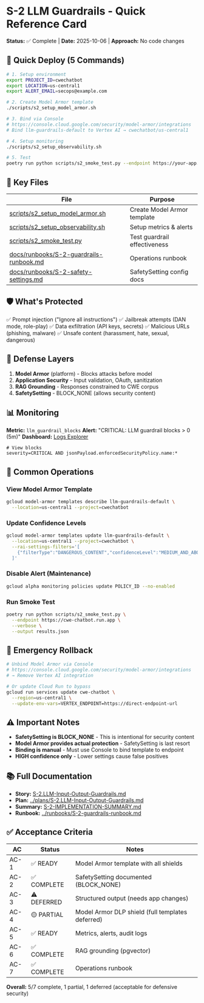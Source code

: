 # S-2 LLM Guardrails - Quick Reference Card

**Status:** ✅ Complete | **Date:** 2025-10-06 | **Approach:** No code changes

## 🚀 Quick Deploy (5 Commands)

```bash
# 1. Setup environment
export PROJECT_ID=cwechatbot
export LOCATION=us-central1
export ALERT_EMAIL=secops@example.com

# 2. Create Model Armor template
./scripts/s2_setup_model_armor.sh

# 3. Bind via Console
# https://console.cloud.google.com/security/model-armor/integrations
# Bind llm-guardrails-default to Vertex AI → cwechatbot/us-central1

# 4. Setup monitoring
./scripts/s2_setup_observability.sh

# 5. Test
poetry run python scripts/s2_smoke_test.py --endpoint https://your-app.run.app
```

## 📁 Key Files

| File | Purpose |
|------|---------|
| [scripts/s2_setup_model_armor.sh](../../scripts/s2_setup_model_armor.sh) | Create Model Armor template |
| [scripts/s2_setup_observability.sh](../../scripts/s2_setup_observability.sh) | Setup metrics & alerts |
| [scripts/s2_smoke_test.py](../../scripts/s2_smoke_test.py) | Test guardrail effectiveness |
| [docs/runbooks/S-2-guardrails-runbook.md](../runbooks/S-2-guardrails-runbook.md) | Operations runbook |
| [docs/runbooks/S-2-safety-settings.md](../runbooks/S-2-safety-settings.md) | SafetySetting config docs |

## 🛡️ What's Protected

✅ Prompt injection ("Ignore all instructions")
✅ Jailbreak attempts (DAN mode, role-play)
✅ Data exfiltration (API keys, secrets)
✅ Malicious URLs (phishing, malware)
✅ Unsafe content (harassment, hate, sexual, dangerous)

## 🎯 Defense Layers

1. **Model Armor** (platform) - Blocks attacks before model
2. **Application Security** - Input validation, OAuth, sanitization
3. **RAG Grounding** - Responses constrained to CWE corpus
4. **SafetySetting** - BLOCK_NONE (allows security content)

## 📊 Monitoring

**Metric:** `llm_guardrail_blocks`
**Alert:** "CRITICAL: LLM guardrail blocks > 0 (5m)"
**Dashboard:** [Logs Explorer](https://console.cloud.google.com/logs/query?project=cwechatbot)

```
# View blocks
severity=CRITICAL AND jsonPayload.enforcedSecurityPolicy.name:*
```

## 🔧 Common Operations

### View Model Armor Template
```bash
gcloud model-armor templates describe llm-guardrails-default \
  --location=us-central1 --project=cwechatbot
```

### Update Confidence Levels
```bash
gcloud model-armor templates update llm-guardrails-default \
  --location=us-central1 --project=cwechatbot \
  --rai-settings-filters='[
    {"filterType":"DANGEROUS_CONTENT","confidenceLevel":"MEDIUM_AND_ABOVE"}
  ]'
```

### Disable Alert (Maintenance)
```bash
gcloud alpha monitoring policies update POLICY_ID --no-enabled
```

### Run Smoke Test
```bash
poetry run python scripts/s2_smoke_test.py \
  --endpoint https://cwe-chatbot.run.app \
  --verbose \
  --output results.json
```

## 🚨 Emergency Rollback

```bash
# Unbind Model Armor via Console
# https://console.cloud.google.com/security/model-armor/integrations
# → Remove Vertex AI integration

# Or update Cloud Run to bypass
gcloud run services update cwe-chatbot \
  --region=us-central1 \
  --update-env-vars=VERTEX_ENDPOINT=https://direct-endpoint-url
```

## ⚠️ Important Notes

- **SafetySetting is BLOCK_NONE** - This is intentional for security content
- **Model Armor provides actual protection** - SafetySetting is last resort
- **Binding is manual** - Must use Console to bind template to endpoint
- **HIGH confidence only** - Lower settings cause false positives

## 📚 Full Documentation

- **Story:** [S-2.LLM-Input-Output-Guardrails.md](S-2.LLM-Input-Output-Guardrails.md)
- **Plan:** [../plans/S-2.LLM-Input-Output-Guardrails.md](../plans/S-2.LLM-Input-Output-Guardrails.md)
- **Summary:** [S-2-IMPLEMENTATION-SUMMARY.md](S-2-IMPLEMENTATION-SUMMARY.md)
- **Runbook:** [../runbooks/S-2-guardrails-runbook.md](../runbooks/S-2-guardrails-runbook.md)

## ✅ Acceptance Criteria

| AC | Status | Notes |
|----|--------|-------|
| AC-1 | ✅ READY | Model Armor template with all shields |
| AC-2 | ✅ COMPLETE | SafetySetting documented (BLOCK_NONE) |
| AC-3 | ⚠️ DEFERRED | Structured output (needs app changes) |
| AC-4 | 🟡 PARTIAL | Model Armor DLP shield (full templates deferred) |
| AC-5 | ✅ READY | Metrics, alerts, audit logs |
| AC-6 | ✅ COMPLETE | RAG grounding (pgvector) |
| AC-7 | ✅ COMPLETE | Operations runbook |

**Overall:** 5/7 complete, 1 partial, 1 deferred (acceptable for defensive security)
